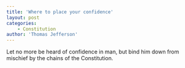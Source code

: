 ```yaml
---
title: 'Where to place your confidence'
layout: post
categories:
    - Constitution
author: 'Thomas Jefferson'
---
```


Let no more be heard of confidence in man, but bind him down from mischief by the chains of the Constitution.
